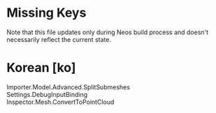 # Missing Keys
Note that this file updates only during Neos build process and doesn't necessarily reflect the current state.

# Korean [ko]
Importer.Model.Advanced.SplitSubmeshes  
Settings.DebugInputBinding  
Inspector.Mesh.ConvertToPointCloud  

